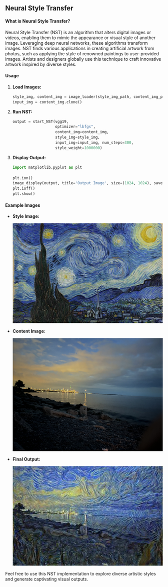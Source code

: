 ## Neural Style Transfer

#### What is Neural Style Transfer?

Neural Style Transfer (NST) is an algorithm that alters digital images or videos, enabling them to mimic the appearance or visual style of another image. Leveraging deep neural networks, these algorithms transform images. NST finds various applications in creating artificial artwork from photos, such as applying the style of renowned paintings to user-provided images. Artists and designers globally use this technique to craft innovative artwork inspired by diverse styles.

#### Usage

1. **Load Images:**
    ```python
    style_img, content_img = image_loader(style_img_path, content_img_path)
    input_img = content_img.clone()
    ```

2. **Run NST:**
    ```python
    output = start_NST(vgg19,
                       optimizer="lbfgs",
                       content_img=content_img,
                       style_img=style_img,
                       input_img=input_img, num_steps=300,
                       style_weight=1000000)
    ```

3. **Display Output:**
    ```python
    import matplotlib.pyplot as plt
    
    plt.ion()
    image_display(output, title='Output Image', size=(1024, 1024), save=True)
    plt.ioff()
    plt.show()
    ```

#### Example Images
- **Style Image:** 
    
   <img src="images/fangao.jpeg" alt="Style Image" width="500"/>
- **Content Image:** 
    
   <img src="images/img3.jpeg" alt="Content Image" width="500"/>
- **Final Output:** 

   <img src="images/new_output.jpg" alt="Output Image" width="500"/>

Feel free to use this NST implementation to explore diverse artistic styles and generate captivating visual outputs.
